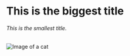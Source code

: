 # This is the biggest title
###### This is the smallest title. 

![Image of a cat](https://i.pinimg.com/564x/62/1a/1e/621a1eea5c9f53b7dc6b7d6e03407674.jpg)
